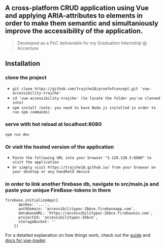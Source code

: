 ## A cross-platform CRUD application using Vue and applying ARIA-attributes to elements in order to make them semantic and simultaniously improve the accessibility of the application.

> Developed as a PoC deliverable for my Graduation Internship @ Accenture

## Installation 

### clone the project
- `git clone https://github.com/trajche18/proofofconcept.git 'vue-accessibility-trajche'`
- `cd 'vue-accessibility-trajche' (to locate the folder you've clonned into)`
- `npm install (note: you need to have Node.js installed in order to run npm commands)`

### serve with hot reload at localhost:8080
`npm run dev`

### Or visit the hosted version of the application
- `Paste the following URL into your browser "3.120.138.5:8080" to visit the application`
- `Or simply visit https://trajche18.github.io/ from your browser on your desktop or any handheld device`

### in order to link another firebase db, navigate to src/main.js and paste your unique FireBase-tokens in there
```vuejs
firebase.initializeApp({
      apiKey: '...',
      authDomain: 'accessibilitypoc-2bbce.firebaseapp.com',
      databaseURL: 'https://accessibilitypoc-2bbce.firebaseio.com',
      projectId: 'accessibilitypoc-2bbce',
      storageBucket: ''
    })
```


For a detailed explanation on how things work, check out the [guide](http://vuejs-templates.github.io/webpack/) and [docs for vue-loader](http://vuejs.github.io/vue-loader).
